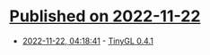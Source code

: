 # [Published on 2022-11-22](index.md)

* [2022-11-22, 04:18:41](https://news.ycombinator.com/item?id=33701826) - [TinyGL 0.4.1](https://bellard.org/TinyGL/)
